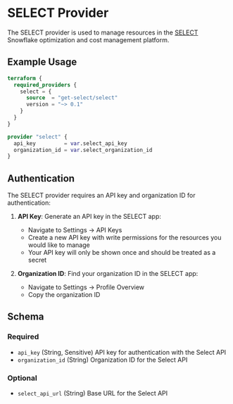 <!-- /docs/ is auto generated from the provider schema, and the templates in /templates do not edit files in /docs directly. -->

# SELECT Provider

The SELECT provider is used to manage resources in the [SELECT](https://select.dev) Snowflake optimization and cost management platform.

## Example Usage

```terraform
terraform {
  required_providers {
    select = {
      source  = "get-select/select"
      version = "~> 0.1"
    }
  }
}

provider "select" {
  api_key         = var.select_api_key
  organization_id = var.select_organization_id
}
```

## Authentication

The SELECT provider requires an API key and organization ID for authentication:

1. **API Key**: Generate an API key in the SELECT app:
   - Navigate to Settings → API Keys
   - Create a new API key with write permissions for the resources you would like to manage
   - Your API key will only be shown once and should be treated as a secret
   
2. **Organization ID**: Find your organization ID in the SELECT app:
   - Navigate to Settings → Profile Overview
   - Copy the organization ID

<!-- schema generated by tfplugindocs -->
## Schema

### Required

- `api_key` (String, Sensitive) API key for authentication with the Select API
- `organization_id` (String) Organization ID for the Select API

### Optional

- `select_api_url` (String) Base URL for the Select API 